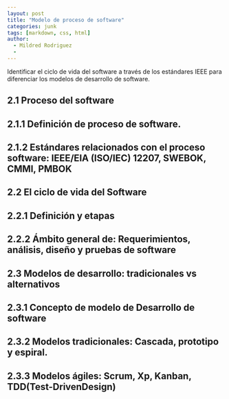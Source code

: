 ```yaml
---
layout: post
title: "Modelo de proceso de software"
categories: junk
tags: [markdown, css, html]
author:
  - Mildred Rodriguez
  - 
---
```


 Identificar el ciclo de vida del software a través de los estándares IEEE para diferenciar los modelos de desarrollo de software. 

## 2.1 Proceso del software 
## 2.1.1 Definición de proceso de software. 
## 2.1.2 Estándares relacionados con el proceso software: IEEE/EIA (ISO/IEC) 12207, SWEBOK, CMMI, PMBOK 
## 2.2 El ciclo de vida del Software 
## 2.2.1 Definición y etapas 
## 2.2.2 Ámbito general de: Requerimientos, análisis, diseño y pruebas de software 
## 2.3 Modelos de desarrollo: tradicionales vs alternativos 
## 2.3.1 Concepto de modelo de Desarrollo de software 
## 2.3.2 Modelos tradicionales: Cascada, prototipo y espiral. 
## 2.3.3 Modelos ágiles: Scrum, Xp, Kanban, TDD(Test-DrivenDesign)


